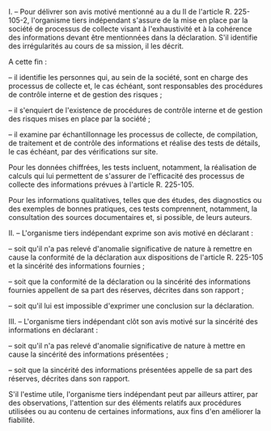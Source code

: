 I. – Pour délivrer son avis motivé mentionné au a du II de l'article R. 225-105-2, l'organisme tiers indépendant s'assure de la mise en place par la société de processus de collecte visant à l'exhaustivité et à la cohérence des informations devant être mentionnées dans la déclaration. S'il identifie des irrégularités au cours de sa mission, il les décrit.

A cette fin :

– il identifie les personnes qui, au sein de la société, sont en charge des processus de collecte et, le cas échéant, sont responsables des procédures de contrôle interne et de gestion des risques ;

– il s'enquiert de l'existence de procédures de contrôle interne et de gestion des risques mises en place par la société ;

– il examine par échantillonnage les processus de collecte, de compilation, de traitement et de contrôle des informations et réalise des tests de détails, le cas échéant, par des vérifications sur site.

Pour les données chiffrées, les tests incluent, notamment, la réalisation de calculs qui lui permettent de s'assurer de l'efficacité des processus de collecte des informations prévues à l'article R. 225-105.

Pour les informations qualitatives, telles que des études, des diagnostics ou des exemples de bonnes pratiques, ces tests comprennent, notamment, la consultation des sources documentaires et, si possible, de leurs auteurs.

II. – L'organisme tiers indépendant exprime son avis motivé en déclarant :

– soit qu'il n'a pas relevé d'anomalie significative de nature à remettre en cause la conformité de la déclaration aux dispositions de l'article R. 225-105 et la sincérité des informations fournies ;

– soit que la conformité de la déclaration ou la sincérité des informations fournies appellent de sa part des réserves, décrites dans son rapport ;

– soit qu'il lui est impossible d'exprimer une conclusion sur la déclaration.

III. – L'organisme tiers indépendant clôt son avis motivé sur la sincérité des informations en déclarant :

– soit qu'il n'a pas relevé d'anomalie significative de nature à mettre en cause la sincérité des informations présentées ;

– soit que la sincérité des informations présentées appelle de sa part des réserves, décrites dans son rapport.

S'il l'estime utile, l'organisme tiers indépendant peut par ailleurs attirer, par des observations, l'attention sur des éléments relatifs aux procédures utilisées ou au contenu de certaines informations, aux fins d'en améliorer la fiabilité.
